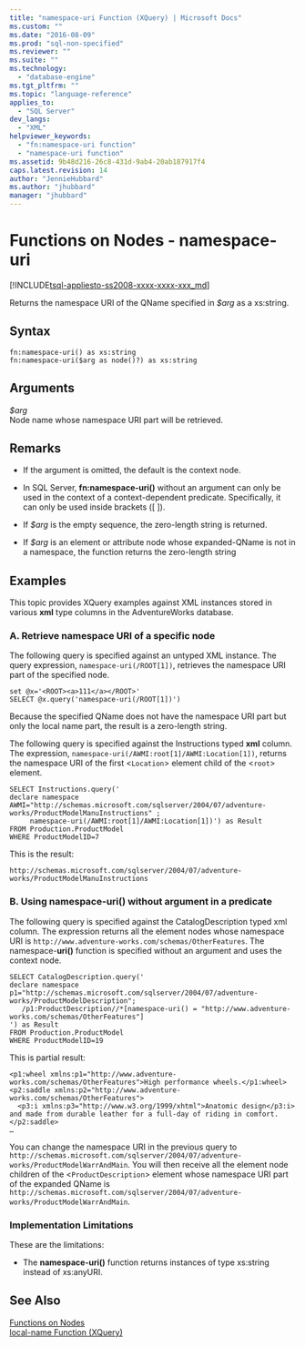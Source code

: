 ```yaml
---
title: "namespace-uri Function (XQuery) | Microsoft Docs"
ms.custom: ""
ms.date: "2016-08-09"
ms.prod: "sql-non-specified"
ms.reviewer: ""
ms.suite: ""
ms.technology: 
  - "database-engine"
ms.tgt_pltfrm: ""
ms.topic: "language-reference"
applies_to: 
  - "SQL Server"
dev_langs: 
  - "XML"
helpviewer_keywords: 
  - "fn:namespace-uri function"
  - "namespace-uri function"
ms.assetid: 9b48d216-26c8-431d-9ab4-20ab187917f4
caps.latest.revision: 14
author: "JennieHubbard"
ms.author: "jhubbard"
manager: "jhubbard"
---
```

# Functions on Nodes - namespace-uri
[!INCLUDE[tsql-appliesto-ss2008-xxxx-xxxx-xxx_md](../includes/tsql-appliesto-ss2008-xxxx-xxxx-xxx-md.md)]

  Returns the namespace URI of the QName specified in *$arg* as a xs:string.  
  
## Syntax  
  
```  
fn:namespace-uri() as xs:string  
fn:namespace-uri($arg as node()?) as xs:string  
```  
  
## Arguments  
 *$arg*  
 Node name whose namespace URI part will be retrieved.  
  
## Remarks  
  
-   If the argument is omitted, the default is the context node.  
  
-   In SQL Server, **fn:namespace-uri()** without an argument can only be used in the context of a context-dependent predicate. Specifically, it can only be used inside brackets ([ ]).  
  
-   If *$arg* is the empty sequence, the zero-length string is returned.  
  
-   If *$arg* is an element or attribute node whose expanded-QName is not in a namespace, the function returns the zero-length string  
  
## Examples  
 This topic provides XQuery examples against XML instances stored in various **xml** type columns in the AdventureWorks database.  
  
### A. Retrieve namespace URI of a specific node  
 The following query is specified against an untyped XML instance. The query expression, `namespace-uri(/ROOT[1])`, retrieves the namespace URI part of the specified node.  
  
```  
set @x='<ROOT><a>111</a></ROOT>'  
SELECT @x.query('namespace-uri(/ROOT[1])')  
```  
  
 Because the specified QName does not have the namespace URI part but only the local name part, the result is a zero-length string.  
  
 The following query is specified against the Instructions typed **xml** column. The expression, `namespace-uri(/AWMI:root[1]/AWMI:Location[1])`, returns the namespace URI of the first <`Location`> element child of the <`root`> element.  
  
```  
SELECT Instructions.query('  
declare namespace AWMI="http://schemas.microsoft.com/sqlserver/2004/07/adventure-works/ProductModelManuInstructions" ;  
     namespace-uri(/AWMI:root[1]/AWMI:Location[1])') as Result  
FROM Production.ProductModel  
WHERE ProductModelID=7  
```  
  
 This is the result:  
  
```  
http://schemas.microsoft.com/sqlserver/2004/07/adventure-works/ProductModelManuInstructions  
```  
  
### B. Using namespace-uri() without argument in a predicate  
 The following query is specified against the CatalogDescription typed xml column. The expression returns all the element nodes whose namespace URI is `http://www.adventure-works.com/schemas/OtherFeatures`. The namespace-**uri()** function is specified without an argument and uses the context node.  
  
```  
SELECT CatalogDescription.query('  
declare namespace p1="http://schemas.microsoft.com/sqlserver/2004/07/adventure-works/ProductModelDescription";  
   /p1:ProductDescription//*[namespace-uri() = "http://www.adventure-works.com/schemas/OtherFeatures"]  
') as Result  
FROM Production.ProductModel  
WHERE ProductModelID=19  
```  
  
 This is partial result:  
  
```  
<p1:wheel xmlns:p1="http://www.adventure-works.com/schemas/OtherFeatures">High performance wheels.</p1:wheel>  
<p2:saddle xmlns:p2="http://www.adventure-works.com/schemas/OtherFeatures">  
  <p3:i xmlns:p3="http://www.w3.org/1999/xhtml">Anatomic design</p3:i> and made from durable leather for a full-day of riding in comfort.</p2:saddle>  
…  
```  
  
 You can change the namespace URI in the previous query to `http://schemas.microsoft.com/sqlserver/2004/07/adventure-works/ProductModelWarrAndMain`. You will then receive all the element node children of the <`ProductDescription`> element whose namespace URI part of the expanded QName is `http://schemas.microsoft.com/sqlserver/2004/07/adventure-works/ProductModelWarrAndMain`.  
  
### Implementation Limitations  
 These are the limitations:  
  
-   The **namespace-uri()** function returns instances of type xs:string instead of xs:anyURI.  
  
## See Also  
 [Functions on Nodes](http://msdn.microsoft.com/library/09a8affa-3341-4f50-aebc-fdf529e00c08)   
 [local-name Function &#40;XQuery&#41;](../xquery/functions-on-nodes-local-name.md)  
  
  